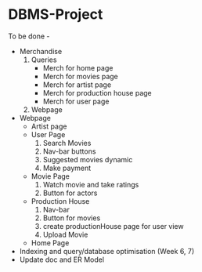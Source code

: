 # DBMS-Project

To be done -
* Merchandise
  1. Queries
      * Merch for home page
      * Merch for movies page
      * Merch for artist page
      * Merch for production house page
      * Merch for user page
  2. Webpage
* Webpage
  * Artist page
  * User Page
    1. Search Movies
    2. Nav-bar buttons
    3. Suggested movies dynamic
    4. Make payment
  * Movie Page
    1. Watch movie and take ratings
    2. Button for actors
  * Production House
    1. Nav-bar
    2. Button for movies
    3. create productionHouse page for user view
    4. Upload Movie
  * Home Page
* Indexing and query/database optimisation (Week 6, 7)
* Update doc and ER Model
